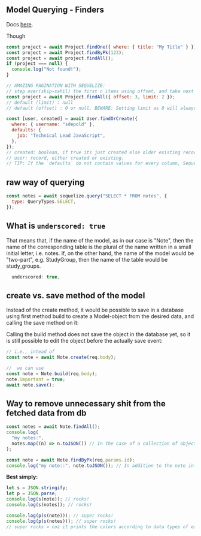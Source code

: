 ## Model Querying - Finders

Docs [here](https://sequelize.org/master/manual/model-querying-finders.html).

Though

```js
const project = await Project.findOne({ where: { title: "My Title" } });
const project = await Project.findByPk(123);
const project = await project.findAll();
if (project === null) {
  console.log("Not found!");
}
```

```js
// AMAZING PAGINATION WITH SEQUELIZE:
// step over(skip~sahil) the first n items using offset, and take next p items. Results include starting from 3rd element.
const project = await Project.findAll({ offset: 3, limit: 2 });
// default (limit) : null
// default (offset) : 0 or null. BEWARE: Setting limit as 0 will always return 0 results.
```

```js
const [user, created] = await User.findOrCreate({
  where: { username: "sdepold" },
  defaults: {
    job: "Technical Lead JavaScript",
  },
});
// created: boolean, if true its just created else older existing record is returned.
// user: record, either created or existing.
// TIP: If the `defaults` do not contain values for every column, Sequelize will take the values given to where (if present). ~sahil: We dont' need to pass username property in `defaults`.
```

## raw way of querying

```js
const notes = await sequelize.query("SELECT * FROM notes", {
  type: QueryTypes.SELECT,
});
```

## What is `underscored: true`

That means that, if the name of the model, as in our case is "Note", then the name of the corresponding table is the plural of the name written in a small initial letter, i.e. notes. If, on the other hand, the name of the model would be "two-part", e.g. StudyGroup, then the name of the table would be study_groups.

```js
  underscored: true,

```

## create vs. save method of the model

Instead of the create method, it would be possible to save in a database using first method build to create a Model-object from the desired data, and calling the save method on it:

Calling the build method does not save the object in the database yet, so it is still possible to edit the object before the actually save event:

```js
// i.e., intead of
const note = await Note.create(req.body);

//  we can use
const note = Note.build(req.body);
note.important = true;
await note.save();
```

## Way to remove unnecessary shit from the fetched data from db

```js
const notes = await Note.findAll();
console.log(
  "my notes:",
  notes.map((n) => n.toJSON()) // In the case of a collection of objects, the method toJSON does not work directly, the method must be called separately for each object in the collection.
);
```

```js
const note = await Note.findByPk(req.params.id);
console.log("my note::", note.toJSON()); // In addition to the note information, all sorts of other things are printed on the console. We can reach the desired result by calling the model-object method toJSON:
```

**Best simply:**

```js
let s = JSON.stringify;
let p = JSON.parse;
console.log(s(note)); // rocks!
console.log(s(notes)); // rocks!

console.log(p(s(note))); // super rocks!
console.log(p(s(notes))); // super rocks!
// super rocks = coz it prints the colors according to data types of each entity as well
```
